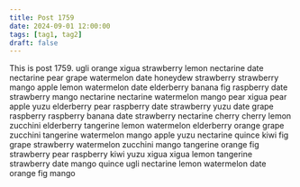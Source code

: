 ```yaml
---
title: Post 1759
date: 2024-09-01 12:00:00
tags: [tag1, tag2]
draft: false
---
```

This is post 1759.
ugli
orange
xigua
strawberry
lemon
nectarine
date
nectarine
pear
grape
watermelon
date
honeydew
strawberry
strawberry
mango
apple
lemon
watermelon
date
elderberry
banana
fig
raspberry
date
strawberry
mango
nectarine
nectarine
watermelon
mango
pear
xigua
pear
apple
yuzu
elderberry
pear
raspberry
date
strawberry
yuzu
date
grape
raspberry
raspberry
banana
date
strawberry
nectarine
cherry
cherry
lemon
zucchini
elderberry
tangerine
lemon
watermelon
elderberry
orange
grape
zucchini
tangerine
watermelon
mango
apple
yuzu
nectarine
quince
kiwi
fig
grape
strawberry
watermelon
zucchini
mango
tangerine
orange
fig
strawberry
pear
raspberry
kiwi
yuzu
xigua
xigua
lemon
tangerine
strawberry
date
mango
quince
ugli
nectarine
lemon
watermelon
date
orange
fig
mango
